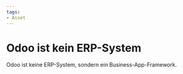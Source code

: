 ```yaml
---
tags:
- Asset
---
```

# Odoo ist kein ERP-System

Odoo ist keine ERP-System, sondern ein Business-App-Framework.
